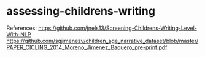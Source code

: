 # assessing-childrens-writing
References:
https://github.com/jnels13/Screening-Childrens-Writing-Level-With-NLP
https://github.com/sgjimenezv/children_age_narrative_dataset/blob/master/PAPER_CICLING_2014_Moreno_Jimenez_Baquero_pre-print.pdf

